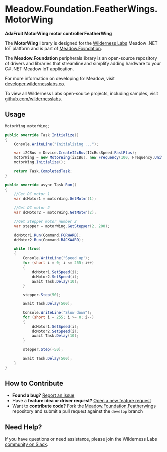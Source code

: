 # Meadow.Foundation.FeatherWings.MotorWing

**AdaFruit MotorWing motor controller FeatherWing**

The **MotorWing** library is designed for the [Wilderness Labs](www.wildernesslabs.co) Meadow .NET IoT platform and is part of [Meadow.Foundation](https://developer.wildernesslabs.co/Meadow/Meadow.Foundation/).

The **Meadow.Foundation** peripherals library is an open-source repository of drivers and libraries that streamline and simplify adding hardware to your C# .NET Meadow IoT application.

For more information on developing for Meadow, visit [developer.wildernesslabs.co](http://developer.wildernesslabs.co/).

To view all Wilderness Labs open-source projects, including samples, visit [github.com/wildernesslabs](https://github.com/wildernesslabs/).

## Usage

```csharp
MotorWing motorWing;

public override Task Initialize()
{
    Console.WriteLine("Initializing ...");

    var i2CBus = Device.CreateI2cBus(I2cBusSpeed.FastPlus);
    motorWing = new MotorWing(i2CBus, new Frequency(100, Frequency.UnitType.Hertz), 0x61);
    motorWing.Initialize();

    return Task.CompletedTask;
}

public override async Task Run()
{
    //Get DC motor 1
    var dcMotor1 = motorWing.GetMotor(1);

    //Get DC motor 2
    var dcMotor2 = motorWing.GetMotor(2);

    //Get Stepper motor number 2
    var stepper = motorWing.GetStepper(2, 200);

    dcMotor1.Run(Command.FORWARD);
    dcMotor2.Run(Command.BACKWARD);

    while (true)
    {
        Console.WriteLine("Speed up");
        for (short i = 0; i <= 255; i++)
        {
            dcMotor1.SetSpeed(i);
            dcMotor2.SetSpeed(i);
            await Task.Delay(10);
        }

        stepper.Step(50);

        await Task.Delay(500);

        Console.WriteLine("Slow down");
        for (short i = 255; i >= 0; i--)
        {
            dcMotor1.SetSpeed(i);
            dcMotor2.SetSpeed(i);
            await Task.Delay(10);
        }

        stepper.Step(-50);

        await Task.Delay(500);
    }
}

```
## How to Contribute

- **Found a bug?** [Report an issue](https://github.com/WildernessLabs/Meadow_Issues/issues)
- Have a **feature idea or driver request?** [Open a new feature request](https://github.com/WildernessLabs/Meadow_Issues/issues)
- Want to **contribute code?** Fork the [Meadow.Foundation.Featherwings](https://github.com/WildernessLabs/Meadow.Foundation.Featherwings) repository and submit a pull request against the `develop` branch


## Need Help?

If you have questions or need assistance, please join the Wilderness Labs [community on Slack](http://slackinvite.wildernesslabs.co/).
